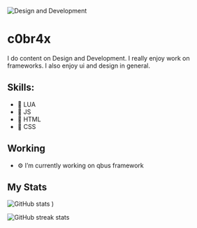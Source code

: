 ![Design and Development](https://cdn.discordapp.com/attachments/792954965668790346/852609014160425030/Sem_titulo.png)

# c0br4x

I do content on Design and Development. I really enjoy work on frameworks. I also enjoy ui and design in general.

## Skills:

* 📌 LUA 
* 📌 JS 
* 📌 HTML 
* 📌 CSS

## Working

* ⚙️ I’m currently working on qbus framework 

## My Stats

![GitHub stats](https://github-readme-stats.vercel.app/api?username=c0br4x-d3v&show_icons=true&theme=tokyonight)
)  

![GitHub streak stats](https://github-readme-streak-stats.herokuapp.com/?user=c0br4x-d3v&theme=tokyonight)  
